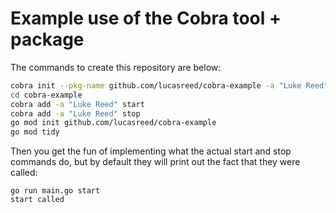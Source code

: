 Example use of the Cobra tool + package
===

The commands to create this repository are below:

```bash
cobra init --pkg-name github.com/lucasreed/cobra-example -a "Luke Reed" cobra-example
cd cobra-example
cobra add -a "Luke Reed" start
cobra add -a "Luke Reed" stop
go mod init github.com/lucasreed/cobra-example
go mod tidy
```

Then you get the fun of implementing what the actual start and stop commands do, but by default they will print out the fact that they were called:
```
go run main.go start
start called
```